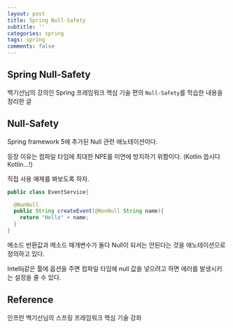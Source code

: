 ```yaml
---
layout: post
title: Spring Null-Safety
subtitle: ''
categories: spring
tags: spring
comments: false
---
```


## Spring Null-Safety

백기선님의 강의인 Spring 프레임워크 핵심 기술 편의 `Null-Safety`를 학습한 내용을 정리한 글

## Null-Safety

Spring framework 5에 추가된 Null 관련 애노테이션이다.

등장 이유는 컴파일 타임에 최대한 NPE를 미연에 방지하기 위함이다. (Kotlin 씁시다 Kotlin...!)

직접 사용 예제를 봐보도록 하자.

```java
public class EventService{

  @NonNull
  public String createEvent(@NonNull String name){
    return "Hello" + name;
  }
}
```

메소드 반환값과 메소드 매개변수가 둘다 Null이 되서는 안된다는 것을 애노테이션으로 정의하고 있다.

Intellij같은 툴에 옵션을 주면 컴파일 타임에 null 값을 넣으려고 하면 에러를 발생시키는 설정을 줄 수 있다.

## Reference

인프런 백기선님의 스프링 프레임워크 핵심 기술 강좌
